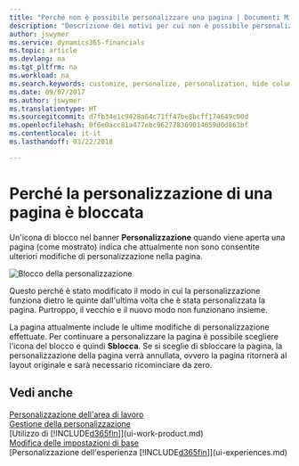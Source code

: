 ```yaml
---
title: "Perché non è possibile personalizzare una pagina | Documenti Microsoft"
description: "Descrizione dei motivi per cui non è possibile personalizzare una pagina e delle azioni che è possibile intraprendere per sbloccare la pagina e personalizzarla."
author: jswymer
ms.service: dynamics365-financials
ms.topic: article
ms.devlang: na
ms.tgt_pltfrm: na
ms.workload: na
ms.search.keywords: customize, personalize, personalization, hide columns, remove fields, move fields
ms.date: 09/07/2017
ms.author: jswymer
ms.translationtype: HT
ms.sourcegitcommit: d7fb34e1c9428a64c71ff47be8bcff174649c00d
ms.openlocfilehash: 0f6e0acc81a477ebc962778369014659d0d863bf
ms.contentlocale: it-it
ms.lasthandoff: 03/22/2018

---
```

# <a name="why-a-page-is-locked-from-personalizing"></a>Perché la personalizzazione di una pagina è bloccata
Un'icona di blocco nel banner **Personalizzazione** quando viene aperta una pagina (come mostrato) indica che attualmente non sono consentite ulteriori modifiche di personalizzazione nella pagina.

![Blocco della personalizzazione](media/personalization-locked.png "Blocco della personalizzazione")

Questo perché è stato modificato il modo in cui la personalizzazione funziona dietro le quinte dall'ultima volta che è stata personalizzata la pagina. Purtroppo, il vecchio e il nuovo modo non funzionano insieme.

La pagina attualmente include le ultime modifiche di personalizzazione effettuate. Per continuare a personalizzare la pagina è possibile scegliere l'icona del blocco e quindi **Sblocca**. Se si sceglie di sbloccare la pagina, la personalizzazione della pagina verrà annullata, ovvero la pagina ritornerà al layout originale e sarà necessario ricominciare da zero.


## <a name="see-also"></a>Vedi anche
[Personalizzazione dell'area di lavoro](ui-personalization-manage.md)  
[Gestione della personalizzazione](ui-personalization-manage.md)  
[Utilizzo di [!INCLUDE[d365fin](includes/d365fin_md.md)]](ui-work-product.md)  
[Modifica delle impostazioni di base](ui-change-basic-settings.md)  
[Personalizzazione dell'esperienza [!INCLUDE[d365fin](includes/d365fin_md.md)]](ui-experiences.md)  

